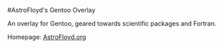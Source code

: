 #AstroFloyd's Gentoo Overlay

An overlay for Gentoo, geared towards scientific packages and Fortran.

Homepage: [AstroFloyd.org](http://astrofloyd.org)


